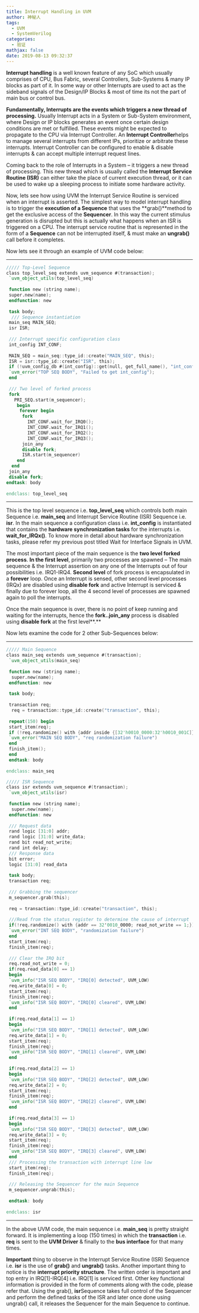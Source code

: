 ```yaml
---
title: Interrupt Handling in UVM
author: 神秘人
tags:
  - UVM
  - SystemVerilog
categories:
  - 验证
mathjax: false
date: 2019-08-13 09:32:37
---
```


**Interrupt handling** is a well known feature of any SoC which usually comprises of CPU, Bus Fabric, several Controllers, Sub-Systems & many IP blocks as part of it. In some way or other Interrupts are used to act as the sideband signals of the Design/IP Blocks & most of time its not the part of main bus or control bus.

**Fundamentally, Interrupts are the events which triggers a new thread of processing.** Usually Interrupt acts in a System or Sub-System environment, where Design or IP blocks generates an event once certain design conditions are met or fulfilled. These events might be expected to propagate to the CPU via Interrupt Controller. An **Interrupt Controller**helps to manage several interrupts from different IPs, prioritize or arbitrate these interrupts. Interrupt Controller can be configured to enable & disable interrupts & can accept multiple interrupt request lines.

Coming back to the role of Interrupts in a System – it triggers a new thread of processing. This new thread which is usually called the **Interrupt Service Routine (ISR)** can either take the place of current execution thread, or it can be used to wake up a sleeping process to initiate some hardware activity.

Now, lets see how using UVM the Interrupt Service Routine is serviced when an interrupt is asserted. The simplest way to model interrupt handling is to trigger the **execution of a Sequence** that uses the **grab()**method to get the exclusive access of the **Sequencer**. In this way the current stimulus generation is disrupted but this is actually what happens when an ISR is triggered on a CPU. The interrupt service routine that is represented in the form of a **Sequence** can not be interrupted itself, & must make an **ungrab()** call before it completes.

Now lets see it through an example of UVM code below:

------

```verilog
///// Top-Level Sequence
class top_level_seq extends uvm_sequence #(transaction);
 `uvm_object_utils(top_level_seq)
 
 function new (string name);
 super.new(name);
 endfunction: new
 
 task body;
  /// Sequence instantiation
 main_seq MAIN_SEQ;
 isr ISR;
 
 /// Interrupt specific configuration class
 int_config INT_CONF;
 
 MAIN_SEQ = main_seq::type_id::create("MAIN_SEQ", this);
 ISR = isr::type_id::create("ISR", this);
 if (!uvm_config_db #(int_config)::get(null, get_full_name(), "int_confir", INT_CONF)) begin
 `uvm_error("TOP SEQ BODY", "Failed to get int_config");
 end
 
 /// Two level of forked process
 fork
   PRI_SEQ.start(m_sequencer);
    begin
     forever begin
      fork
        INT_CONF.wait_for_IRQ0();
        INT_CONF.wait_for_IRQ1();
        INT_CONF.wait_for_IRQ2();
        INT_CONF.wait_for_IRQ3();
      join_any
      disable fork;
      ISR.start(m_sequencer)
    end
  end
 join_any
 disable fork;
endtask: body
 
endclass: top_level_seq
```

------

This is the top level sequence i.e. **top_level_seq** which controls both main Sequence i.e. **main_seq** and Interrupt Service Routine (ISR) Sequence i.e. **isr**. In the main sequence a configuration class i.e. **int_config** is instantiated that contains the **hardware synchronization tasks** for the interrupts i.e. **wait_for_IRQx()**. To know more in detail about hardware synchronization tasks, please refer my previous post titled Wait for Interface Signals in UVM.

The most important piece of the main sequence is the **two level forked process**. **In the first level**, primarily two processes are spawned – The main sequence & the Interrupt assertion on any one of the Interrupts out of four possibilities i.e. IRQ1-IRQ4. **Second level** of fork process is encapsulated in a **forever** loop. Once an Interrupt is sensed, other second level processes (IRQx) are disabled using **disable fork** and active Interrupt is serviced & finally due to forever loop, all the 4 second level of processes are spawned again to poll the interrupts.

Once the main sequence is over, there is no point of keep running and waiting for the interrupts, hence the **fork..join_any** process is disabled using **disable fork** at the first level**.**

Now lets examine the code for 2 other Sub-Sequences below:

------

```verilog
///// Main Sequence
class main_seq extends uvm_sequence #(transaction);
 `uvm_object_utils(main_seq)
  
 function new (string name);
  super.new(name);
 endfunction: new
 
 task body;
 
 transaction req;
  req = transaction::type_id::create("transaction", this);
 
 repeat(150) begin
 start_item(req);
 if (!req.randomize() with {addr inside {[32'h0010_0000:32'h0010_001C]}; read_not_write == 0;}) begin
 `uvm_error("MAIN SEQ BODY", "req randomization failure")
 end
 finish_item();
 end
 endtask: body
 
endclass: main_seq

///// ISR Sequence
class isr extends uvm_sequence #(transaction);
 `uvm_object_utils(isr)
 
 function new (string name);
  super.new(name);
 endfunction: new
 
 /// Request data
 rand logic [31:0] addr;
 rand logic [31:0] write_data;
 rand bit read_not_write;
 rand int delay;
 /// Response data
 bit error;
 logic [31:0] read_data
 
 task body;
 transaction req;
 
 /// Grabbing the sequencer
 m_sequencer.grab(this);
 
 req = transaction::type_id::create("transaction", this);
 
 ///Read from the status register to determine the cause of interrupt
 if(!req.randomize() with {addr == 32'0010_0000; read_not_write == 1;}) begin
 `uvm_error("INT SEQ BODY", "randomization failure")
 end
 start_item(req);
 finish_item(req);
 
 /// Clear the IRQ bit
 req.read_not_write = 0;
 if(req.read_data[0] == 1)
 begin
 `uvm_info("ISR SEQ BODY", "IRQ[0] detected", UVM_LOW)
 req.write_data[0] = 0;
 start_item(req);
 finish_item(req);
 `uvm_info("ISR SEQ BODY", "IRQ[0] cleared", UVM_LOW)
 end
 
 if(req.read_data[1] == 1)
 begin
 `uvm_info("ISR SEQ BODY", "IRQ[1] detected", UVM_LOW)
 req.write_data[1] = 0;
 start_item(req);
 finish_item(req);
 `uvm_info("ISR SEQ BODY", "IRQ[1] cleared", UVM_LOW)
 end
 
 if(req.read_data[2] == 1)
 begin
 `uvm_info("ISR SEQ BODY", "IRQ[2] detected", UVM_LOW)
 req.write_data[2] = 0;
 start_item(req);
 finish_item(req);
 `uvm_info("ISR SEQ BODY", "IRQ[2] cleared", UVM_LOW)
 end
 
 if(req.read_data[3] == 1)
 begin
 `uvm_info("ISR SEQ BODY", "IRQ[3] detected", UVM_LOW)
 req.write_data[3] = 0;
 start_item(req);
 finish_item(req);
 `uvm_info("ISR SEQ BODY", "IRQ[3] cleared", UVM_LOW)
 end
 /// Processing the transaction with interrupt line low
 start_item(req);
 finish_item(req);
 
 /// Releasing the Sequencer for the main Sequence
 m_sequencer.ungrab(this);
 
 endtask: body
 
endclass: isr
```

------

In the above UVM code, the main sequence i.e. **main_seq** is pretty straight forward. It is implementing a loop (150 times) in which the **transaction** i.e. **req** is sent to the **UVM Driver** & finally to the **bus interface** for that many times.

**Important** thing to observe in the Interrupt Service Routine (ISR) Sequence i.e. **isr** is the use of **grab()** and **ungrab()** tasks. Another important thing to notice is the **interrupt priority structure**. The written order is important and top entry in IRQ[1]-IRQ[4] i.e. IRQ[1] is serviced first. Other key functional information is provided in the form of comments along with the code, please refer that. Using the grab(), **isr**Sequence takes full control of the Sequencer and perform the defined tasks of the ISR and later once done using ungrab() call, it releases the Sequencer for the main Sequence to continue.